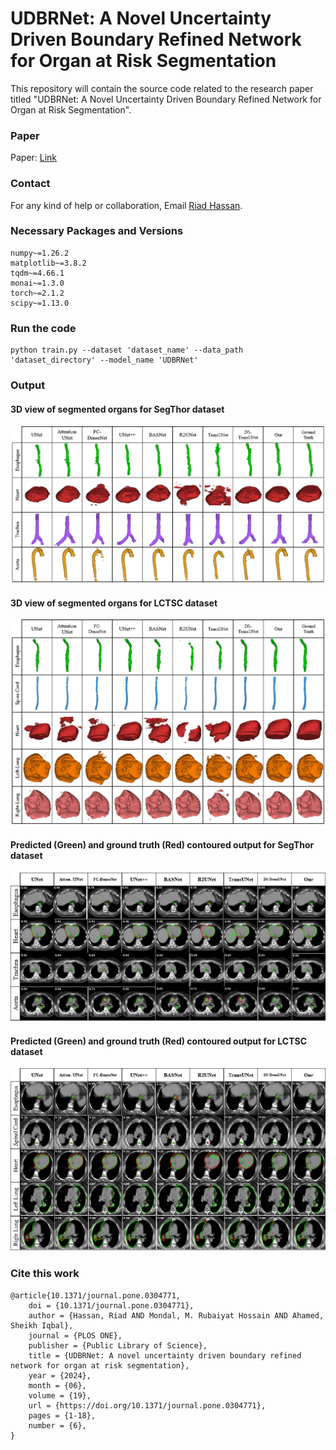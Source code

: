 # UDBRNet: A Novel Uncertainty Driven Boundary Refined Network for Organ at Risk Segmentation


This repository will contain the source code related to the research paper titled "UDBRNet: A Novel Uncertainty Driven Boundary Refined Network for Organ at Risk Segmentation". 

### Paper
Paper: [Link](https://doi.org/10.1371/journal.pone.0304771)

### Contact
For any kind of help or collaboration, Email [Riad Hassan](https://riadhassan.github.io/).

### Necessary Packages and Versions
```
numpy~=1.26.2
matplotlib~=3.8.2
tqdm~=4.66.1
monai~=1.3.0
torch~=2.1.2
scipy~=1.13.0
```

### Run the code
```
python train.py --dataset 'dataset_name' --data_path 'dataset_directory' --model_name 'UDBRNet'
```

### Output
#### 3D view of segmented organs for SegThor dataset
![3D output for SegThor dataset](/Output/3D%20output%20SegThor.png "3D output from SegThor dataset")

#### 3D view of segmented organs for LCTSC dataset
![3D output for LCTSC dataset](/Output/3D%20output%20LCTSC.png "3D output from SegThor dataset")

#### Predicted (Green) and ground truth (Red) contoured output for SegThor dataset
![Contoured output for SegThor dataset](/Output/SegThor_contoured.png "3D output from SegThor dataset")

#### Predicted (Green) and ground truth (Red) contoured output for LCTSC dataset
![Contoured output for LCTSC dataset](/Output/LCTSC_contoured.png "3D output from SegThor dataset")

### Cite this work
```
@article{10.1371/journal.pone.0304771,
    doi = {10.1371/journal.pone.0304771},
    author = {Hassan, Riad AND Mondal, M. Rubaiyat Hossain AND Ahamed, Sheikh Iqbal},
    journal = {PLOS ONE},
    publisher = {Public Library of Science},
    title = {UDBRNet: A novel uncertainty driven boundary refined network for organ at risk segmentation},
    year = {2024},
    month = {06},
    volume = {19},
    url = {https://doi.org/10.1371/journal.pone.0304771},
    pages = {1-18},
    number = {6},
}
```
